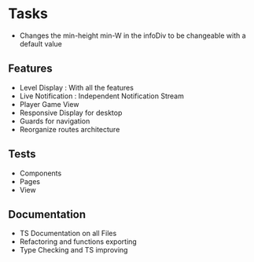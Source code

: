 # Tasks

- Changes the min-height min-W in the infoDiv to be changeable with a default value

## Features

- Level Display : With all the features
- Live Notification : Independent Notification Stream
- Player Game View
- Responsive Display for desktop
- Guards for navigation
- Reorganize routes architecture

## Tests

- Components
- Pages
- View

## Documentation

- TS Documentation on all Files
- Refactoring and functions exporting
- Type Checking and TS improving
